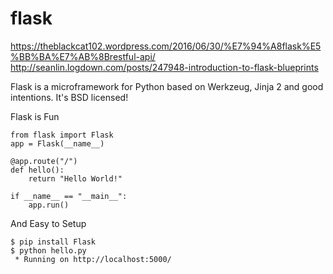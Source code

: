 # flask

https://theblackcat102.wordpress.com/2016/06/30/%E7%94%A8flask%E5%BB%BA%E7%AB%8Brestful-api/
http://seanlin.logdown.com/posts/247948-introduction-to-flask-blueprints

Flask is a microframework for Python based on Werkzeug, 
Jinja 2 and good intentions. It's BSD licensed!

Flask is Fun
```
from flask import Flask
app = Flask(__name__)

@app.route("/")
def hello():
    return "Hello World!"

if __name__ == "__main__":
    app.run()
```

And Easy to Setup
```
$ pip install Flask
$ python hello.py
 * Running on http://localhost:5000/
```
